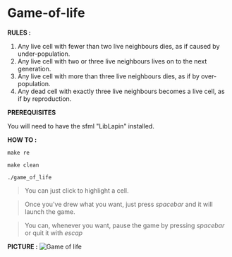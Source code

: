 # Game-of-life

**RULES :**

1. Any live cell with fewer than two live neighbours dies, as if caused by under-population.
2. Any live cell with two or three live neighbours lives on to the next generation.
3. Any live cell with more than three live neighbours dies, as if by over-population.
4. Any dead cell with exactly three live neighbours becomes a live cell, as if by reproduction.

**PREREQUISITES**

You will need to have the sfml "LibLapin" installed.

**HOW TO :**

`make re`

`make clean`

`./game_of_life`

> You can just click to highlight a cell.

> Once you've drew what you want, just press *spacebar* and it will launch the game.

> You can, whenever you want, pause the game by pressing *spacebar* or quit it with *escap*

**PICTURE :**
![Game of life](http://nsa38.casimages.com/img/2016/07/02/16070203201573251.png)
